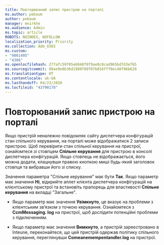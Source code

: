 ```yaml
---
title: Повторюваний запис пристрою на порталі
ms.author: pebaum
author: pebaum
manager: mnirkhe
ms.audience: Admin
ms.topic: article
ROBOTS: NOINDEX, NOFOLLOW
localization_priority: Priority
ms.collection: Adm_O365
ms.custom:
- "9001495"
- "4386"
ms.openlocfilehash: 277afc59705e6040f0f9ae0c8cad965bd7d3ef65
ms.sourcegitcommit: 89ae9e8b36d1980f89f07b016fff0ec48f96b620
ms.translationtype: HT
ms.contentlocale: uk-UA
ms.lasthandoff: 04/23/2020
ms.locfileid: "43790178"
---
```

# <a name="duplicate-device-record-in-the-portal"></a>Повторюваний запис пристрою на порталі

Якщо пристрій неналежно повідомляє сайту диспетчера конфігурацій стан спільного керування, на порталі може відображатися 2 записи пристрою. Щоб перевірити стан спільної керування на пристрої, ознайомтеся зі стовпцем **Спільне керування** для пристрою в консолі диспетчера конфігурацій. Якщо стовпець не відображається, його можна додати, клацнувши правою кнопкою миші будь-який заголовок стовпця та вибравши його зі списку.

Значення параметра "Спільне керування" має бути **Так**. Якщо параметр має значення **Ні**, відкрийте аплет клієнта диспетчера конфігурацій на клієнтському пристрої та встановіть прапорець для властивості **Спільне керування** на вкладці "Загальне".

- Якщо параметр має значення **Увімкнуто**, це вказує на проблеми з клієнтським зв’язком з точкою керування. Ознайомтеся з **CcmMessaging. log** на пристрої, щоб дослідити потенційні проблеми з підключенням.

- Якщо параметр має значення **Вимкнуто**, а пристрій зареєстровано в Inteune, переконайтеся, що цей пристрій одержав політику спільного керування, переглянувши **Comeanemempentandler.log** на пристрої.
